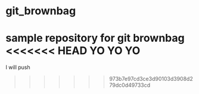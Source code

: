 # git_brownbag

sample repository for git brownbag
<<<<<<< HEAD
YO YO YO
=======

I will push
>>>>>>> 973b7e97cd3ce3d90103d3908d279dc0d49733cd

